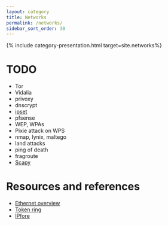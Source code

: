 ```yaml
---
layout: category
title: Networks
permalink: /networks/
sidebar_sort_order: 30
---
```


{% include category-presentation.html target=site.networks%}



# TODO
* Tor
* Vidalia
* privoxy
* dnscrypt
* [ipset](https://wiki.archlinux.org/index.php/Ipset)
* pfsense
* WEP, WPAs
* Pixie attack on WPS
* nmap, lynix, maltego
* land attacks
* ping of death
* fragroute
* [Scapy](https://www.hackers-arise.com/single-post/2017/01/16/Reconnaissance-Scanning-and-DoSing-with-Scapy)


# Resources and references
* [Ethernet overview](https://searchnetworking.techtarget.com/definition/Ethernet)
* [Token ring](https://searchnetworking.techtarget.com/definition/Token-Ring)
* [IPfore](https://www.ipfire.org/features)
